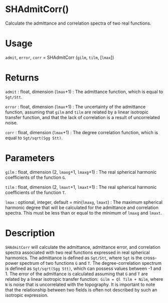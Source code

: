 # SHAdmitCorr()

Calculate the admittance and correlation spectra of two real functions.

# Usage

`admit`, `error`, `corr` = SHAdmitCorr (`gilm`, `tilm`, [`lmax`])

# Returns

`admit` : float, dimension (`lmax`+1)
:   The admittance function, which is equal to `Sgt/Stt`.

`error` : float, dimension (`lmax`+1)
:   The uncertainty of the admittance function, assuming that `gilm` and `tilm` are related by a linear isotropic transfer function, and that the lack of correlation is a result of uncorrelated noise.

`corr` : float, dimension (`lmax`+1)
:   The degree correlation function, which is equal to `Sgt/sqrt(Sgg Stt)`.

# Parameters

`gilm` : float, dimension (2, `lmaxg`+1, `lmaxg`+1)
:   The real spherical harmonic coefficients of the function `G`.

`tilm` : float, dimension (2, `lmaxt`+1, `lmaxt`+1)
:   The real spherical harmonic coefficients of the function `T`.

`lmax` : optional, integer, default = min(`lmaxg`, `lmaxt`)
:   The maximum spherical harmonic degree that will be calculated for the admittance and correlation spectra. This must be less than or equal to the minimum of `lmaxg` and `lmaxt`.

# Description

`SHAdmitCorr` will calculate the admittance, admittance error, and correlation spectra associated with two real functions expressed in real spherical harmonics. The admittance is defined as `Sgt/Stt`, where `Sgt` is the cross-power spectrum of two functions `G` and `T`. The degree-correlation spectrum is defined as `Sgt/sqrt(Sgg Stt)`, which can possess values between -1 and 1. The error of the admittance is calculated assuming that `G` and `T` are related by a linear isotropic transfer function:` Gilm = Ql Tilm + Nilm`, where `N` is noise that is uncorrelated with the topography. It is important to note that the relationship between two fields is often not described by such an isotropic expression.
